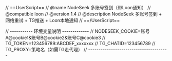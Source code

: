 // ==UserScript==
// @name         NodeSeek 多账号签到（带Loon通知）
// @compatible   loon
// @version      1.4
// @description  NodeSeek 多账号签到 + 网络重试 + TG推送 + Loon本地通知
// ==/UserScript==

// ----------- 环境变量说明 -------------
// NODESEEK_COOKIE=账号A@cookie1&账号B@cookie2&账号C@cookie3
// TG_TOKEN=123456789:ABCDEF_xxxxxxx
// TG_CHATID=123456789
// TG_PROXY=策略名（如需TG走代理）
// ---------------------------------------
